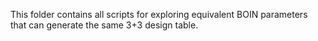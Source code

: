 This folder contains all scripts for exploring equivalent BOIN parameters that can generate the same 3+3 design table.
